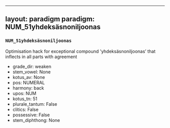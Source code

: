 
---
layout: paradigm
paradigm: NUM_51yhdeksäsnoniljoonas
---
### ` NUM_51yhdeksäsnoniljoonas `

Optimisation hack for exceptional compound ’yhdeksäsnoniljoonas’ that inflects in all parts with agreement
* grade_dir: weaken
* stem_vowel: None
* kotus_av: None
* pos: NUMERAL
* harmony: back
* upos: NUM
* kotus_tn: 51
* plurale_tantum: False
* clitics: False
* possessive: False
* stem_diphthong: None
